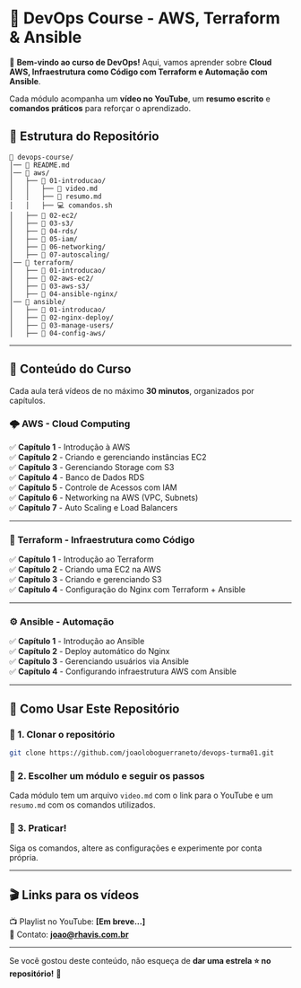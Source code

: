 # 📢 DevOps Course - AWS, Terraform & Ansible

🚀 **Bem-vindo ao curso de DevOps!** Aqui, vamos aprender sobre **Cloud AWS, Infraestrutura como Código com Terraform e Automação com Ansible**.

Cada módulo acompanha um **vídeo no YouTube**, um **resumo escrito** e **comandos práticos** para reforçar o aprendizado.

## 📂 Estrutura do Repositório

```plaintext
📁 devops-course/
│── 📜 README.md
│── 📁 aws/
│   ├── 📁 01-introducao/
│   │   ├── 🎥 video.md
│   │   ├── 📜 resumo.md
│   │   ├── 💻 comandos.sh
│   ├── 📁 02-ec2/
│   ├── 📁 03-s3/
│   ├── 📁 04-rds/
│   ├── 📁 05-iam/
│   ├── 📁 06-networking/
│   ├── 📁 07-autoscaling/
│── 📁 terraform/
│   ├── 📁 01-introducao/
│   ├── 📁 02-aws-ec2/
│   ├── 📁 03-aws-s3/
│   ├── 📁 04-ansible-nginx/
│── 📁 ansible/
│   ├── 📁 01-introducao/
│   ├── 📁 02-nginx-deploy/
│   ├── 📁 03-manage-users/
│   ├── 📁 04-config-aws/
```

---

## 📖 Conteúdo do Curso

Cada aula terá vídeos de no máximo **30 minutos**, organizados por capítulos.

### 🌩️ AWS - Cloud Computing
✅ **Capítulo 1** - Introdução à AWS  
✅ **Capítulo 2** - Criando e gerenciando instâncias EC2  
✅ **Capítulo 3** - Gerenciando Storage com S3  
✅ **Capítulo 4** - Banco de Dados RDS  
✅ **Capítulo 5** - Controle de Acessos com IAM  
✅ **Capítulo 6** - Networking na AWS (VPC, Subnets)  
✅ **Capítulo 7** - Auto Scaling e Load Balancers  

---

### 📜 Terraform - Infraestrutura como Código
✅ **Capítulo 1** - Introdução ao Terraform  
✅ **Capítulo 2** - Criando uma EC2 na AWS  
✅ **Capítulo 3** - Criando e gerenciando S3  
✅ **Capítulo 4** - Configuração do Nginx com Terraform + Ansible  

---

### ⚙️ Ansible - Automação
✅ **Capítulo 1** - Introdução ao Ansible  
✅ **Capítulo 2** - Deploy automático do Nginx  
✅ **Capítulo 3** - Gerenciando usuários via Ansible  
✅ **Capítulo 4** - Configurando infraestrutura AWS com Ansible  

---

## 📌 Como Usar Este Repositório

### 🔹 1. Clonar o repositório
```sh
git clone https://github.com/joaoloboguerraneto/devops-turma01.git
```

### 🔹 2. Escolher um módulo e seguir os passos
Cada módulo tem um arquivo `video.md` com o link para o YouTube e um `resumo.md` com os comandos utilizados.

### 🔹 3. Praticar!
Siga os comandos, altere as configurações e experimente por conta própria.

---

## 🎬 Links para os vídeos
📺 Playlist no YouTube: **[Em breve...]**  
📩 Contato: **joao@rhavis.com.br**

---

Se você gostou deste conteúdo, não esqueça de **dar uma estrela ⭐ no repositório!** 🚀

